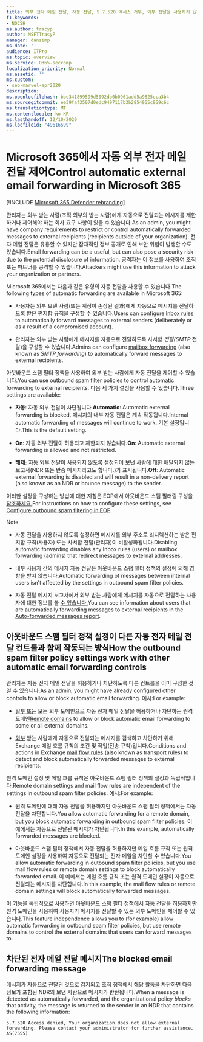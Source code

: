 ```yaml
---
title: 외부 전자 메일 전달, 자동 전달, 5.7.520 액세스 거부, 외부 전달을 사용하지 않도록 설정, 관리자가 외부 전달, 아웃바운드 스팸 방지 정책을 사용하지 않도록 설정했습니다.
f1.keywords:
- NOCSH
ms.author: tracyp
author: MSFTTracyP
manager: dansimp
ms.date: ''
audience: ITPro
ms.topic: overview
ms.service: O365-seccomp
localization_priority: Normal
ms.assetid: ''
ms.custom:
- seo-marvel-apr2020
description: .
ms.openlocfilehash: bbe341899599d5092db0b0961add5a9825eca3b4
ms.sourcegitcommit: ee39faf3507d0edc9497117b3b2854955c959c6c
ms.translationtype: MT
ms.contentlocale: ko-KR
ms.lasthandoff: 12/10/2020
ms.locfileid: "49616599"
---
```

# <a name="control-automatic-external-email-forwarding-in-microsoft-365"></a><span data-ttu-id="e0528-103">Microsoft 365에서 자동 외부 전자 메일 전달 제어</span><span class="sxs-lookup"><span data-stu-id="e0528-103">Control automatic external email forwarding in Microsoft 365</span></span>

[!INCLUDE [Microsoft 365 Defender rebranding](../includes/microsoft-defender-for-office.md)]

<span data-ttu-id="e0528-104">관리자는 외부 받는 사람(조직 외부의 받는 사람)에게 자동으로 전달되는 메시지를 제한하거나 제어해야 하는 회사 요구 사항이 있을 수 있습니다.</span><span class="sxs-lookup"><span data-stu-id="e0528-104">As an admin, you might have company requirements to restrict or control automatically forwarded messages to external recipients (recipients outside of your organization).</span></span> <span data-ttu-id="e0528-105">전자 메일 전달은 유용할 수 있지만 잠재적인 정보 공개로 인해 보안 위험이 발생할 수도 있습니다.</span><span class="sxs-lookup"><span data-stu-id="e0528-105">Email forwarding can be a useful, but can also pose a security risk due to the potential disclosure of information.</span></span> <span data-ttu-id="e0528-106">공격자는 이 정보를 사용하여 조직 또는 파트너를 공격할 수 있습니다.</span><span class="sxs-lookup"><span data-stu-id="e0528-106">Attackers might use this information to attack your organization or partners.</span></span>

<span data-ttu-id="e0528-107">Microsoft 365에서는 다음과 같은 유형의 자동 전달을 사용할 수 있습니다.</span><span class="sxs-lookup"><span data-stu-id="e0528-107">The following types of automatic forwarding are available in Microsoft 365:</span></span>

- <span data-ttu-id="e0528-108">사용자는 외부 [](https://support.microsoft.com/office/c24f5dea-9465-4df4-ad17-a50704d66c59) 보낸 사람(또는 계정이 손상된 결과)에게 자동으로 메시지를 전달하도록 받은 편지함 규칙을 구성할 수 있습니다.</span><span class="sxs-lookup"><span data-stu-id="e0528-108">Users can configure [Inbox rules](https://support.microsoft.com/office/c24f5dea-9465-4df4-ad17-a50704d66c59) to automatically forward messages to external senders (deliberately or as a result of a compromised account).</span></span>

- <span data-ttu-id="e0528-109">관리자는 외부 [](https://docs.microsoft.com/exchange/recipients-in-exchange-online/manage-user-mailboxes/configure-email-forwarding) 받는 사람에게 메시지를 자동으로 전달하도록 사서함 _전달(SMTP_ 전달)을 구성할 수 있습니다.</span><span class="sxs-lookup"><span data-stu-id="e0528-109">Admins can configure [mailbox forwarding](https://docs.microsoft.com/exchange/recipients-in-exchange-online/manage-user-mailboxes/configure-email-forwarding) (also known as _SMTP forwarding_) to automatically forward messages to external recipients.</span></span>

<span data-ttu-id="e0528-110">아웃바운드 스팸 필터 정책을 사용하여 외부 받는 사람에게 자동 전달을 제어할 수 있습니다.</span><span class="sxs-lookup"><span data-stu-id="e0528-110">You can use outbound spam filter policies to control automatic forwarding to external recipients.</span></span> <span data-ttu-id="e0528-111">다음 세 가지 설정을 사용할 수 있습니다.</span><span class="sxs-lookup"><span data-stu-id="e0528-111">Three settings are available:</span></span>

- <span data-ttu-id="e0528-112">**자동**: 자동 외부 전달이 차단됩니다.</span><span class="sxs-lookup"><span data-stu-id="e0528-112">**Automatic**: Automatic external forwarding is blocked.</span></span> <span data-ttu-id="e0528-113">메시지의 내부 자동 전달은 계속 작동됩니다.</span><span class="sxs-lookup"><span data-stu-id="e0528-113">Internal automatic forwarding of messages will continue to work.</span></span> <span data-ttu-id="e0528-114">기본 설정입니다.</span><span class="sxs-lookup"><span data-stu-id="e0528-114">This is the default setting.</span></span>

- <span data-ttu-id="e0528-115">**On**: 자동 외부 전달이 허용되고 제한되지 않습니다.</span><span class="sxs-lookup"><span data-stu-id="e0528-115">**On**: Automatic external forwarding is allowed and not restricted.</span></span>

- <span data-ttu-id="e0528-116">**해제:** 자동 외부 전달이 사용되지 않도록 설정되어 보낸 사람에 대한 배달되지 않는 보고서(NDR 또는 반송 메시지라고도 합니다.)가 표시됩니다.</span><span class="sxs-lookup"><span data-stu-id="e0528-116">**Off**: Automatic external forwarding is disabled and will result in a non-delivery report (also known as an NDR or bounce message) to the sender.</span></span>

<span data-ttu-id="e0528-117">이러한 설정을 구성하는 방법에 대한 지침은 EOP에서 아웃바운드 스팸 필터링 구성을 [참조하세요.](configure-the-outbound-spam-policy.md)</span><span class="sxs-lookup"><span data-stu-id="e0528-117">For instructions on how to configure these settings, see [Configure outbound spam filtering in EOP](configure-the-outbound-spam-policy.md).</span></span>

> [!NOTE]
>
> - <span data-ttu-id="e0528-118">자동 전달을 사용하지 않도록 설정하면 메시지를 외부 주소로 리디렉션하는 받은 편지함 규칙(사용자) 또는 사서함 전달(관리자)이 비활성화됩니다.</span><span class="sxs-lookup"><span data-stu-id="e0528-118">Disabling automatic forwarding disables any Inbox rules (users) or mailbox forwarding (admins) that redirect messages to external addresses.</span></span>
>
> - <span data-ttu-id="e0528-119">내부 사용자 간의 메시지 자동 전달은 아웃바운드 스팸 필터 정책의 설정에 의해 영향을 받지 않습니다.</span><span class="sxs-lookup"><span data-stu-id="e0528-119">Automatic forwarding of messages between internal users isn't affected by the settings in outbound spam filter policies.</span></span>
>
> - <span data-ttu-id="e0528-120">자동 전달 메시지 보고서에서 외부 받는 사람에게 메시지를 자동으로 전달하는 사용자에 대한 정보를 볼 [수 있습니다.](mfi-auto-forwarded-messages-report.md)</span><span class="sxs-lookup"><span data-stu-id="e0528-120">You can see information about users that are automatically forwarding messages to external recipients in the [Auto-forwarded messages report](mfi-auto-forwarded-messages-report.md).</span></span>

## <a name="how-the-outbound-spam-filter-policy-settings-work-with-other-automatic-email-forwarding-controls"></a><span data-ttu-id="e0528-121">아웃바운드 스팸 필터 정책 설정이 다른 자동 전자 메일 전달 컨트롤과 함께 작동되는 방식</span><span class="sxs-lookup"><span data-stu-id="e0528-121">How the outbound spam filter policy settings work with other automatic email forwarding controls</span></span>

<span data-ttu-id="e0528-122">관리자는 자동 전자 메일 전달을 허용하거나 차단하도록 다른 컨트롤을 이미 구성한 것일 수 있습니다.</span><span class="sxs-lookup"><span data-stu-id="e0528-122">As an admin, you might have already configured other controls to allow or block automatic email forwarding.</span></span> <span data-ttu-id="e0528-123">예시:</span><span class="sxs-lookup"><span data-stu-id="e0528-123">For example:</span></span>

- <span data-ttu-id="e0528-124">[일부 또는](https://docs.microsoft.com/exchange/mail-flow-best-practices/remote-domains/remote-domains) 모든 외부 도메인으로 자동 전자 메일 전달을 허용하거나 차단하는 원격 도메인</span><span class="sxs-lookup"><span data-stu-id="e0528-124">[Remote domains](https://docs.microsoft.com/exchange/mail-flow-best-practices/remote-domains/remote-domains) to allow or block automatic email forwarding to some or all external domains.</span></span>

- <span data-ttu-id="e0528-125">[외부](https://docs.microsoft.com/exchange/security-and-compliance/mail-flow-rules/mail-flow-rules) 받는 사람에게 자동으로 전달되는 메시지를 검색하고 차단하기 위해 Exchange 메일 흐름 규칙의 조건 및 작업(전송 규칙)입니다.</span><span class="sxs-lookup"><span data-stu-id="e0528-125">Conditions and actions in Exchange [mail flow rules](https://docs.microsoft.com/exchange/security-and-compliance/mail-flow-rules/mail-flow-rules) (also known as transport rules) to detect and block automatically forwarded messages to external recipients.</span></span>

<span data-ttu-id="e0528-126">원격 도메인 설정 및 메일 흐름 규칙은 아웃바운드 스팸 필터 정책의 설정과 독립적입니다.</span><span class="sxs-lookup"><span data-stu-id="e0528-126">Remote domain settings and mail flow rules are independent of the settings in outbound spam filter policies.</span></span> <span data-ttu-id="e0528-127">예시:</span><span class="sxs-lookup"><span data-stu-id="e0528-127">For example:</span></span>

- <span data-ttu-id="e0528-128">원격 도메인에 대해 자동 전달을 허용하지만 아웃바운드 스팸 필터 정책에서는 자동 전달을 차단합니다.</span><span class="sxs-lookup"><span data-stu-id="e0528-128">You allow automatic forwarding for a remote domain, but you block automatic forwarding in outbound spam filter policies.</span></span> <span data-ttu-id="e0528-129">이 예에서는 자동으로 전달된 메시지가 차단됩니다.</span><span class="sxs-lookup"><span data-stu-id="e0528-129">In this example, automatically forwarded messages are blocked.</span></span>

- <span data-ttu-id="e0528-130">아웃바운드 스팸 필터 정책에서 자동 전달을 허용하지만 메일 흐름 규칙 또는 원격 도메인 설정을 사용하여 자동으로 전달되는 전자 메일을 차단할 수 있습니다.</span><span class="sxs-lookup"><span data-stu-id="e0528-130">You allow automatic forwarding in outbound spam filter policies, but you use mail flow rules or remote domain settings to block automatically forwarded email.</span></span> <span data-ttu-id="e0528-131">이 예에서는 메일 흐름 규칙 또는 원격 도메인 설정이 자동으로 전달되는 메시지를 차단합니다.</span><span class="sxs-lookup"><span data-stu-id="e0528-131">In this example, the mail flow rules or remote domain settings will block automatically forwarded messages.</span></span>

<span data-ttu-id="e0528-132">이 기능을 독립적으로 사용하면 아웃바운드 스팸 필터 정책에서 자동 전달을 허용하지만 원격 도메인을 사용하여 사용자가 메시지를 전달할 수 있는 외부 도메인을 제어할 수 있습니다.</span><span class="sxs-lookup"><span data-stu-id="e0528-132">This feature independence allows you to (for example) allow automatic forwarding in outbound spam filter policies, but use remote domains to control the external domains that users can forward messages to.</span></span>

## <a name="the-blocked-email-forwarding-message"></a><span data-ttu-id="e0528-133">차단된 전자 메일 전달 메시지</span><span class="sxs-lookup"><span data-stu-id="e0528-133">The blocked email forwarding message</span></span>

<span data-ttu-id="e0528-134">메시지가 자동으로 전달된 것으로 감지되고 조직 정책에서  해당 활동을 차단하면 다음 정보가 포함된 NDR의 보낸 사람으로 메시지가 반환됩니다.</span><span class="sxs-lookup"><span data-stu-id="e0528-134">When a message is detected as automatically forwarded, and the organizational policy *blocks* that activity, the message is returned to the sender in an NDR that contains the following information:</span></span>

`5.7.520 Access denied, Your organization does not allow external forwarding. Please contact your administrator for further assistance. AS(7555)`

